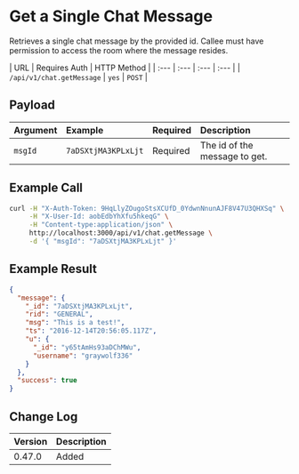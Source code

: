 # Get a Single Chat Message

Retrieves a single chat message by the provided id. Callee must have permission to access the room where the message resides.

| URL | Requires Auth | HTTP Method |
| :--- | :--- | :--- | :--- |
| `/api/v1/chat.getMessage` | `yes` | `POST` |

## Payload

| Argument | Example | Required | Description |
| :--- | :--- | :--- | :--- |
| `msgId` | `7aDSXtjMA3KPLxLjt` | Required | The id of the message to get. |

## Example Call

```bash
curl -H "X-Auth-Token: 9HqLlyZOugoStsXCUfD_0YdwnNnunAJF8V47U3QHXSq" \
     -H "X-User-Id: aobEdbYhXfu5hkeqG" \
     -H "Content-type:application/json" \
     http://localhost:3000/api/v1/chat.getMessage \
     -d '{ "msgId": "7aDSXtjMA3KPLxLjt" }'
```

## Example Result

```json
{
  "message": {
    "_id": "7aDSXtjMA3KPLxLjt",
    "rid": "GENERAL",
    "msg": "This is a test!",
    "ts": "2016-12-14T20:56:05.117Z",
    "u": {
      "_id": "y65tAmHs93aDChMWu",
      "username": "graywolf336"
    }
  },
  "success": true
}
```

## Change Log

| Version | Description |
| :--- | :--- |
| 0.47.0 | Added |
